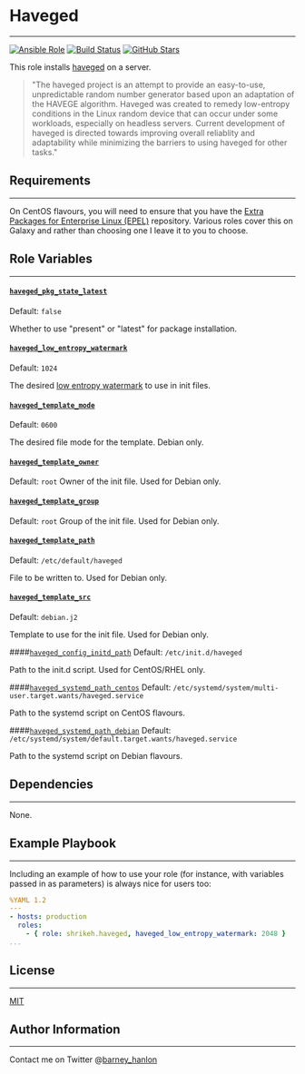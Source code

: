 # Haveged
------------
[![Ansible Role](https://img.shields.io/ansible/role/4392.svg)](https://galaxy.ansible.com/detail#/role/5018)
[![Build Status](https://travis-ci.org/shrikeh/ansible-facl.svg)](https://travis-ci.org/shrikeh/ansible-haveged)
[![GitHub Stars](https://img.shields.io/github/stars/shrikeh/ansible-haveged.svg)](https://github.com/shrikeh/ansible-haveged)


This role installs [haveged][haveged] on a server.

> "The haveged project is an attempt to provide an easy-to-use, unpredictable random number generator based upon an adaptation of the HAVEGE algorithm. Haveged was created to remedy low-entropy conditions in the Linux random device that can occur under some workloads, especially on headless servers. Current development of haveged is directed towards improving overall reliablity and adaptability while minimizing the barriers to using haveged for other tasks."

## Requirements
------------

On CentOS flavours, you will need to ensure that you have the [Extra Packages for Enterprise Linux (EPEL)][epel] repository. Various roles cover this on Galaxy and rather than choosing one I leave it to you to choose.

## Role Variables
--------------
#### [`haveged_pkg_state_latest`][haveged_pkg_state_latest]
Default: `false`

Whether to use "present" or "latest" for package installation.

#### [`haveged_low_entropy_watermark`][haveged_low_entropy_watermark]
Default: `1024`

The desired [low entropy watermark][haveged_low_entropy] to use in init files.

#### [`haveged_template_mode`][haveged_template_mode]
Default: `0600`

The desired file mode for the template. Debian only.

#### [`haveged_template_owner`][haveged_template_owner]
Default: `root`
Owner of the init file. Used for Debian only.

#### [`haveged_template_group`][haveged_template_group]
Default: `root`
Group of the init file. Used for Debian only.

#### [`haveged_template_path`][haveged_template_path]
Default: `/etc/default/haveged`

File to be written to. Used for Debian only.

#### [`haveged_template_src`][haveged_template_src]
Default: `debian.j2`

Template to use for the init file. Used for Debian only.

####[`haveged_config_initd_path`][haveged_config_initd_path]
Default: `/etc/init.d/haveged`

Path to the init.d script. Used for CentOS/RHEL only.

####[`haveged_systemd_path_centos`][haveged_systemd_path_centos]
Default: `/etc/systemd/system/multi-user.target.wants/haveged.service`

Path to the systemd script on CentOS flavours.

####[`haveged_systemd_path_debian`][haveged_systemd_path_debian]
Default: `/etc/systemd/system/default.target.wants/haveged.service`

Path to the systemd script on Debian flavours.

## Dependencies
------------
None.

## Example Playbook
----------------

Including an example of how to use your role (for instance, with variables passed in as parameters) is always nice for users too:

```YAML
%YAML 1.2
---
- hosts: production
  roles:
    - { role: shrikeh.haveged, haveged_low_entropy_watermark: 2048 }
...
```

## License
-------

[MIT][licence]

## Author Information
------------------

Contact me on Twitter @[barney_hanlon][twitter]

[haveged]: http://www.issihosts.com/haveged/ "Link to haveged documentation"
[epel]: https://fedoraproject.org/wiki/EPEL "Link to EPEL"
[twitter]: https://twitter.com/barney_hanlon "Link to my Twitter page"
[licence]: https://raw.githubusercontent.com/shrikeh/ansible-jumpcloud/master/LICENSE
[haveged_low_entropy]: https://www.digitalocean.com/community/tutorials/how-to-setup-additional-entropy-for-cloud-servers-using-haveged
[haveged_pkg_state_latest]: https://github.com/shrikeh/ansible-haveged/blob/master/defaults/main.yml#L3
[haveged_low_entropy_watermark]: https://github.com/shrikeh/ansible-haveged/blob/master/defaults/main.yml#L4
[haveged_template_mode]: https://github.com/shrikeh/ansible-haveged/blob/master/defaults/main.yml#L6
[haveged_template_owner]: https://github.com/shrikeh/ansible-haveged/blob/master/defaults/main.yml#L7
[haveged_template_group]: https://github.com/shrikeh/ansible-haveged/blob/master/defaults/main.yml#L8
[haveged_template_path]: https://github.com/shrikeh/ansible-haveged/blob/master/defaults/main.yml#L9
[haveged_template_src]: https://github.com/shrikeh/ansible-haveged/blob/master/defaults/main.yml#L10
[haveged_config_initd_path]: https://github.com/shrikeh/ansible-haveged/blob/master/defaults/main.yml#L12
[haveged_systemd_path_centos]: https://github.com/shrikeh/ansible-haveged/blob/master/defaults/main.yml#L14
[haveged_systemd_path_debian]: https://github.com/shrikeh/ansible-haveged/blob/master/defaults/main.yml#L15
